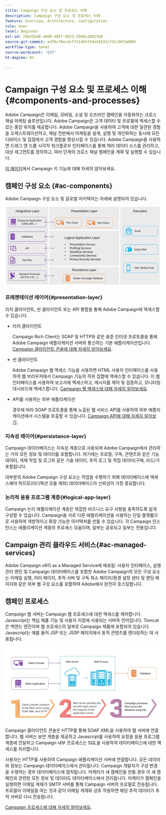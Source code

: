 ```yaml
---
title: Campaign 구성 요소 및 프로세스 이해
description: Campaign 구성 요소 및 프로세스 이해
feature: Overview, Architecture, Configuration
role: User
level: Beginner
exl-id: 7db32bd8-a088-405f-9633-2968c28b13b0
source-git-commit: e4f6c70ecdcf7414b5f49a43933cfd1c967a0905
workflow-type: tm+mt
source-wordcount: '637'
ht-degree: 0%

---
```


# Campaign 구성 요소 및 프로세스 이해 {#components-and-processes}

Adobe Campaign은 이메일, 모바일, 소셜 및 오프라인 캠페인을 자동화하는 크로스 채널 마케팅 솔루션입니다. Adobe Campaign은 고객 데이터 및 프로필에 액세스할 수 있는 중앙 위치를 제공합니다. Adobe Campaign을 사용하여 고객에 대한 일관된 경험을 오케스트레이션하고, 채널 전반에서 마케팅을 설계, 실행 및 개인화하는 동시에 모든 디바이스 및 접점에서 고객 경험을 향상시킬 수 있습니다. Adobe Campaign을 사용하면 드래그 앤 드롭 시각적 워크플로우 인터페이스를 통해 여러 데이터 소스를 관리하고, 대상 세그먼트를 정의하고, 여러 단계의 크로스 채널 캠페인을 계획 및 실행할 수 있습니다.

[이 페이지](../start/get-started.md)에서 Campaign 키 기능에 대해 자세히 알아보세요.

## 캠페인 구성 요소 {#ac-components}

Adobe Campaign 구성 요소 및 글로벌 아키텍처는 아래에 설명되어 있습니다.

![](assets/do-not-localize//ac-components.png)

### 프레젠테이션 레이어{#presentation-layer}

리치 클라이언트, 씬 클라이언트 또는 API 통합을 통해 Adobe Campaign에 액세스할 수 있습니다.

* 리치 클라이언트

  Campaign Rich Client는 SOAP 및 HTTP와 같은 표준 인터넷 프로토콜을 통해 Adobe Campaign 애플리케이션 서버와 통신하는 기본 애플리케이션입니다. [Campaign 클라이언트 콘솔에 대해 자세히 알아보세요](../start/connect.md).

* 씬 클라이언트

  Adobe Campaign 웹 액세스 기능을 사용하면 HTML 사용자 인터페이스를 사용하여 웹 브라우저에서 Campaign 기능의 하위 집합에 액세스할 수 있습니다. 이 웹 인터페이스를 사용하여 보고서에 액세스하고, 메시지를 제어 및 검증하고, 모니터링 대시보드에 액세스합니다.  [Campaign 웹 액세스에 대해 자세히 알아보세요](../start/connect.md).

* API를 사용하는 외부 애플리케이션

  경우에 따라 SOAP 프로토콜을 통해 노출된 웹 서비스 API를 사용하여 외부 애플리케이션에서 시스템을 호출할 수 있습니다. [Campaign API에 대해 자세히 알아보기](../dev/api.md).

### 지속성 레이어{#persistance-layer}

Campaign 데이터베이스는 지속성 계층으로 사용되며 Adobe Campaign에서 관리하는 거의 모든 정보 및 데이터를 포함합니다. 여기에는 프로필, 구독, 콘텐츠와 같은 기능 데이터, 게재 작업 및 로그와 같은 기술 데이터, 추적 로그 및 작업 데이터(구매, 리드)가 포함됩니다.

대부분의 Adobe Campaign 구성 요소는 작업을 수행하기 위해 데이터베이스에 액세스해야 하므로(리디렉션 모듈 제외) 데이터베이스의 신뢰성이 가장 중요합니다.

### 논리적 응용 프로그램 계층{#logical-app-layer}

Campaign 논리 애플리케이션 계층은 복잡한 비즈니스 요구 사항을 충족하도록 쉽게 구성할 수 있습니다. Campaign을 서로 다른 애플리케이션을 사용하는 단일 플랫폼으로 사용하여 개방적이고 확장 가능한 아키텍처를 만들 수 있습니다. 각 Campaign 인스턴스는 애플리케이션 계층의 프로세스 모음이며, 일부는 공유되고 일부는 전용입니다.

## Campaign 관리 클라우드 서비스{#ac-managed-services}

Adobe Campaign v8이 as a Managed Service에 배포됨: 사용자 인터페이스, 실행 관리 엔진 및 Campaign 데이터베이스를 포함한 Adobe Campaign의 모든 구성 요소는 이메일 실행, 미러 페이지, 추적 서버 및 구독 취소 페이지/환경 설정 센터 및 랜딩 페이지와 같은 외부 웹 구성 요소를 포함하여 Adobe에서 완전히 호스팅합니다.

## 캠페인 프로세스

Campaign 웹 서버는 Campaign 웹 프로세스에 대한 액세스를 제어합니다. Javascript는 핵심 제품 기능 및 사용자 지정에 사용되는 서버측 언어입니다. Tomcat은 백엔드 엔진이며 웹 프로세스의 일부로 Campaign 제품에 포함되어 있습니다. Javascript는 예를 들어 JSP 또는 JSSP 페이지에서 동적 콘텐츠를 렌더링하는 데 사용됩니다.

![](assets/do-not-localize/ac-processes.png)

Campaign 클라이언트 콘솔은 HTTP를 통해 SOAP XML을 사용하여 웹 서버에 연결합니다. 웹 서버는 보안 계층을 제공하고 Javascript를 사용하여 요청을 응용 프로그램 계층에 전달하고 Campaign 내부 프로세스는 SQL을 사용하여 데이터베이스에 대한 액세스를 처리합니다.

<!--The overall communication between Campaign processes are described in the following standalone deployment diagram: all Campaign components are installed in the same machine.

![](assets/do-not-localize//ac-standalone.png) -->

사용자는 HTTP를 사용하여 Campaign 애플리케이션 서버에 연결합니다. 모든 데이터와 정보는 Campaign 데이터베이스에서 관리됩니다. Campaign 개발자가 구성 변경을 수행하는 경우 데이터베이스에 캡처됩니다. 마케터가 새 캠페인을 만들 경우 이 새 캠페인과 관련된 모든 정보 및 데이터도 데이터베이스에서 관리됩니다. 마케터가 캠페인을 실행하면 이메일 게재가 SMTP 서버를 통해 Campaign 서버의 프로필로 전송됩니다. 프로필이 이메일을 여는 것과 같이 이메일 게재와 상호 작용하면 해당 추적 데이터가 추적 서버로 다시 전송됩니다.

[Campaign 프로세스에 대해 자세히 알아보세요](../architecture/general-architecture.md#dev-env).
